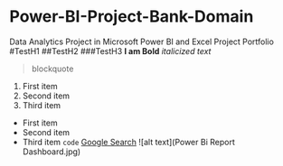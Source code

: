 # Power-BI-Project-Bank-Domain
Data Analytics Project in Microsoft Power BI and Excel
Project Portfolio
#TestH1
##TestH2
###TestH3
**I am Bold**
*italicized text*
> blockquote
1. First item
2. Second item
3. Third item
- First item
- Second item
- Third item
`code`
[Google Search](https://www.google.com)
![alt text](Power Bi Report Dashboard.jpg)
